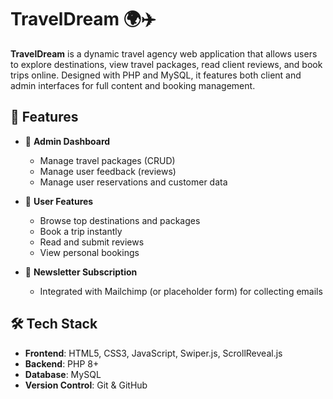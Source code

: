 # TravelDream 🌍✈️

**TravelDream** is a dynamic travel agency web application that allows users to explore destinations, view travel packages, read client reviews, and book trips online. Designed with PHP and MySQL, it features both client and admin interfaces for full content and booking management.

## 🌟 Features

- 💼 **Admin Dashboard**
  - Manage travel packages (CRUD)
  - Manage user feedback (reviews)
  - Manage user reservations and customer data

- 🧳 **User Features**
  - Browse top destinations and packages
  - Book a trip instantly
  - Read and submit reviews
  - View personal bookings

- 💌 **Newsletter Subscription**
  - Integrated with Mailchimp (or placeholder form) for collecting emails

## 🛠️ Tech Stack

- **Frontend**: HTML5, CSS3, JavaScript, Swiper.js, ScrollReveal.js
- **Backend**: PHP 8+
- **Database**: MySQL
- **Version Control**: Git & GitHub


